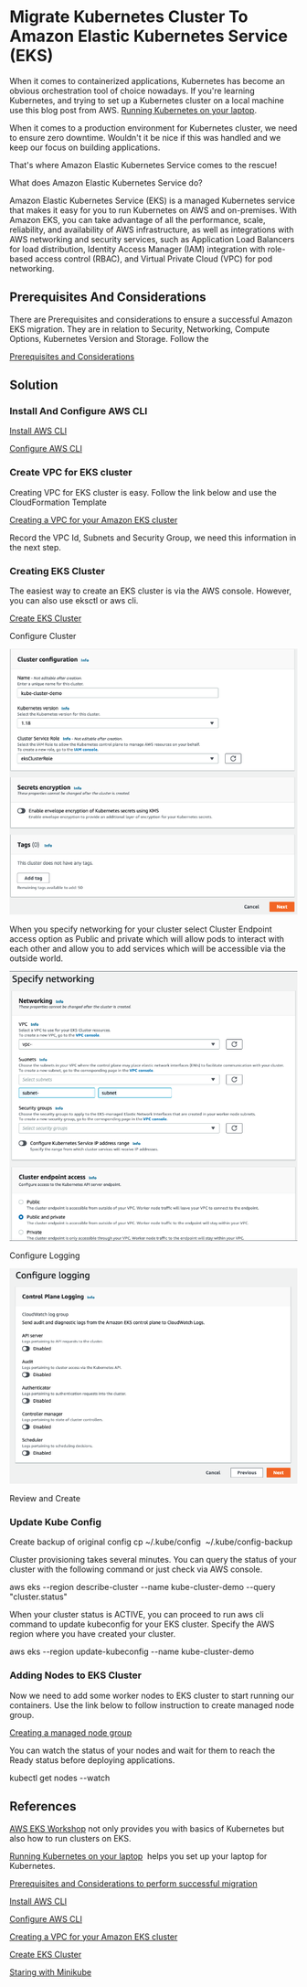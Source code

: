 # Migrate Kubernetes Cluster To Amazon Elastic Kubernetes Service (EKS) 

When it comes to containerized applications, Kubernetes has become an obvious orchestration tool of choice nowadays. If you're learning Kubernetes, and trying to set up a Kubernetes cluster on a local machine use this blog post from AWS. [Running Kubernetes on your laptop](https://aws.amazon.com/blogs/opensource/kubernetes-on-laptop/). 

When it comes to a production environment for Kubernetes cluster, we need to ensure zero downtime. Wouldn't it be nice if this was handled and we keep our focus on building applications.

That's where Amazon Elastic Kubernetes Service comes to the rescue!

What does Amazon Elastic Kubernetes Service do?

Amazon Elastic Kubernetes Service (EKS) is a managed Kubernetes service that makes it easy for you to run Kubernetes on AWS and on-premises. With Amazon EKS, you can take advantage of all the performance, scale, reliability, and availability of AWS infrastructure, as well as integrations with AWS networking and security services, such as Application Load Balancers for load distribution, Identity Access Manager (IAM) integration with role-based access control (RBAC), and Virtual Private Cloud (VPC) for pod networking.

## Prerequisites And Considerations

There are Prerequisites and considerations to ensure a successful Amazon EKS migration. They are in relation to Security, Networking, Compute Options, Kubernetes Version and Storage. Follow the 

[Prerequisites and Considerations](https://aws.amazon.com/blogs/architecture/field-notes-migrating-a-self-managed-kubernetes-cluster-on-ec2-to-amazon-eks/)

## Solution

### Install And Configure AWS CLI

[Install AWS CLI](https://docs.aws.amazon.com/cli/latest/userguide/install-cliv2.html)

[Configure AWS CLI](https://docs.aws.amazon.com/cli/latest/userguide/cli-configure-quickstart.html)

### Create VPC for EKS cluster
Creating VPC for EKS cluster is easy. Follow the link below and use the CloudFormation Template

[Creating a VPC for your Amazon EKS cluster](https://docs.aws.amazon.com/eks/latest/userguide/create-public-private-vpc.html#create-vpc)

Record the VPC Id, Subnets and Security Group, we need this information in the next step.

### Creating EKS Cluster

The easiest way to create an EKS cluster is via the AWS console. However, you can also use eksctl or aws cli.

[Create EKS Cluster](https://docs.aws.amazon.com/eks/latest/userguide/create-cluster.html)

Configure Cluster

![configure cluster](https://github.com/sandyghai/Migrate-Kubernetes-Cluster-To-Amazon-Elastic-Kubernetes-Service/blob/master/eks-image-1.png?raw=true)

When you specify networking for your cluster select Cluster Endpoint access option as Public and private which will allow pods to interact with each other and allow you to add services which will be accessible via the outside world.

![specify networking](https://github.com/sandyghai/Migrate-Kubernetes-Cluster-To-Amazon-Elastic-Kubernetes-Service/blob/master/eks-image-2.png?raw=true)

Configure Logging

![configure logging](https://github.com/sandyghai/Migrate-Kubernetes-Cluster-To-Amazon-Elastic-Kubernetes-Service/blob/master/eks-image-3.png?raw=true)

Review and Create

### Update Kube Config

Create backup of original config cp ~/.kube/config  ~/.kube/config-backup

Cluster provisioning takes several minutes. You can query the status of your cluster with the following command or just check via AWS console.

aws eks --region <region-code> describe-cluster --name kube-cluster-demo --query "cluster.status"

When your cluster status is ACTIVE, you can proceed to run aws cli command to update kubeconfig for your EKS cluster. Specify the AWS region where you have created your cluster.

aws eks --region <region-code> update-kubeconfig --name kube-cluster-demo

### Adding Nodes to EKS Cluster
Now we need to add some worker nodes to EKS cluster to start running our containers. Use the link below to follow instruction to create managed node group. 

[Creating a managed node group](https://docs.aws.amazon.com/eks/latest/userguide/create-managed-node-group.html)

You can watch the status of your nodes and wait for them to reach the Ready status before deploying applications.

kubectl get nodes --watch

## References

[AWS EKS Workshop](https://www.eksworkshop.com/) not only provides you with basics of Kubernetes but also how to run clusters on EKS.

[Running Kubernetes on your laptop](https://aws.amazon.com/blogs/opensource/kubernetes-on-laptop/)  helps you set up your laptop for Kubernetes.

[Prerequisites and Considerations to perform successful migration](https://aws.amazon.com/blogs/architecture/field-notes-migrating-a-self-managed-kubernetes-cluster-on-ec2-to-amazon-eks/)

[Install AWS CLI](https://docs.aws.amazon.com/cli/latest/userguide/install-cliv2.html)

[Configure AWS CLI](https://docs.aws.amazon.com/cli/latest/userguide/cli-configure-quickstart.html)

[Creating a VPC for your Amazon EKS cluster](https://docs.aws.amazon.com/eks/latest/userguide/create-public-private-vpc.html#create-vpc)

[Create EKS Cluster](https://docs.aws.amazon.com/eks/latest/userguide/create-cluster.html)

[Staring with Minikube](https://kubernetes.io/docs/tutorials/hello-minikube/)